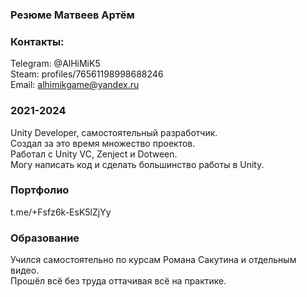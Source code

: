 ### Резюме Матвеев Артём

### Контакты:
Telegram: @AlHiMiK5  
Steam: profiles/76561198998688246  
Email: alhimikgame@yandex.ru  

### 2021-2024
Unity Developer, самостоятельный разработчик.  
Создал за это время множество проектов.  
Работал с Unity VC, Zenject и Dotween.  
Могу написать код и сделать большинство работы в Unity.

### Портфолио
t.me/+Fsfz6k-EsK5lZjYy

### Образование 
Учился самостоятельно по курсам Романа Сакутина и отдельным видео.  
Прошёл всё без труда оттачивая всё на практике.

